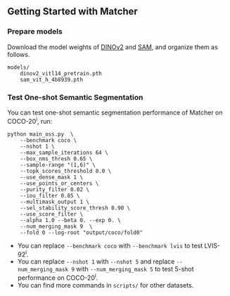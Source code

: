 ## Getting Started with Matcher


### Prepare models

Download the model weights of [DINOv2](https://dl.fbaipublicfiles.com/dinov2/dinov2_vitl14/dinov2_vitl14_pretrain.pth) and [SAM](https://dl.fbaipublicfiles.com/segment_anything/sam_vit_h_4b8939.pth), and organize them as follows.
```
models/
    dinov2_vitl14_pretrain.pth
    sam_vit_h_4b8939.pth
```


### Test One-shot Semantic Segmentation

You can test one-shot semantic segmentation performance of Matcher on COCO-20<sup>i</sup>, run:

```
python main_oss.py  \
    --benchmark coco \
    --nshot 1 \
    --max_sample_iterations 64 \
    --box_nms_thresh 0.65 \
    --sample-range "(1,6)" \
    --topk_scores_threshold 0.0 \
    --use_dense_mask 1 \
    --use_points_or_centers \
    --purity_filter 0.02 \
    --iou_filter 0.85 \
    --multimask_output 1 \
    --sel_stability_score_thresh 0.90 \
    --use_score_filter \
    --alpha 1.0 --beta 0. --exp 0. \
    --num_merging_mask 9  \
    --fold 0 --log-root "output/coco/fold0"
```

* You can replace `--benchmark coco` with `--benchmark lvis` to test LVIS-92<sup>i</sup>.
* You can replace `--nshot 1` with `--nshot 5` and replace `--num_merging_mask 9` with `--num_merging_mask 5` to test 5-shot performance on COCO-20<sup>i</sup>.
* You can find more commands in `scripts/` for other datasets.

